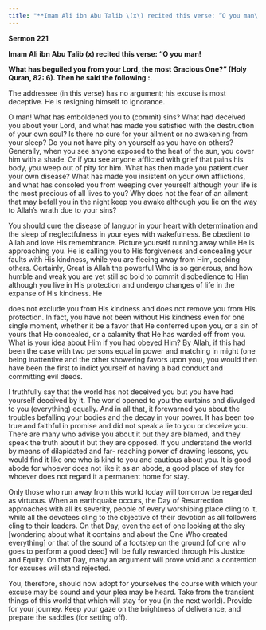 ```yaml
---
title: "**Imam Ali ibn Abu Talib \(x\) recited this verse: “O you man\!**" 
---
```

**Sermon 221**

**Imam Ali ibn Abu Talib \(x\) recited this verse: “O you man\!**

**What has beguiled you from your Lord, the most Gracious One?” \(Holy Quran, 82: 6\)\. Then he said the following :**\.

The addressee \(in this verse\) has no argument; his excuse is most deceptive\. He is resigning himself to ignorance\.

O man\! What has emboldened you to \(commit\) sins? What had deceived you about your Lord, and what has made you satisfied with the destruction of your own soul? Is there no cure for your ailment or no awakening from your sleep? Do you not have pity on yourself as you have on others? Generally, when you see anyone exposed to the heat of the sun, you cover him with a shade\. Or if you see anyone afflicted with grief that pains his body, you weep out of pity for him\. What has then made you patient over your own disease? What has made you insistent on your own afflictions, and what has consoled you from weeping over yourself although your life is the most precious of all lives to you? Why does not the fear of an ailment that may befall you in the night keep you awake although you lie on the way to Allah’s wrath due to your sins?

You should cure the disease of languor in your heart with determination and the sleep of neglectfulness in your eyes with wakefulness\. Be obedient to Allah and love His remembrance\. Picture yourself running away while He is approaching you\. He is calling you to His forgiveness and concealing your faults with His kindness, while you are fleeing away from Him, seeking others\. Certainly, Great is Allah the powerful Who is so generous, and how humble and weak you are yet still so bold to commit disobedience to Him although you live in His protection and undergo changes of life in the expanse of His kindness\. He

<a id="page714"></a>does not exclude you from His kindness and does not remove you from His protection\. In fact, you have not been without His kindness even for one single moment, whether it be a favor that He conferred upon you, or a sin of yours that He concealed, or a calamity that He has warded off from you\. What is your idea about Him if you had obeyed Him? By Allah, if this had been the case with two persons equal in power and matching in might \(one being inattentive and the other showering favors upon you\), you would then have been the first to indict yourself of having a bad conduct and committing evil deeds\.

I truthfully say that the world has not deceived you but you have had yourself deceived by it\. The world opened to you the curtains and divulged to you \(everything\) equally\. And in all that, it forewarned you about the troubles befalling your bodies and the decay in your power\. It has been too true and faithful in promise and did not speak a lie to you or deceive you\. There are many who advise you about it but they are blamed, and they speak the truth about it but they are opposed\. If you understand the world by means of dilapidated and far\- reaching power of drawing lessons, you would find it like one who is kind to you and cautious about you\. It is good abode for whoever does not like it as an abode, a good place of stay for whoever does not regard it a permanent home for stay\.

Only those who run away from this world today will tomorrow be regarded as virtuous\. When an earthquake occurs, the Day of Resurrection approaches with all its severity, people of every worshiping place cling to it, while all the devotees cling to the objective of their devotion as all followers cling to their leaders\. On that Day, even the act of one looking at the sky \[wondering about what it contains and about the One Who created everything\] or that of the sound of a footstep on the ground \[of one who goes to perform a good deed\] will be fully rewarded through His Justice and Equity\. On that Day, many an argument will prove void and a contention for excuses will stand rejected\.

You, therefore, should now adopt for yourselves the course with which your excuse may be sound and your plea may be heard\. Take from the transient things of this world that which will stay for you \(in the next world\)\. Provide for your journey\. Keep your gaze on the brightness of deliverance, and prepare the saddles \(for setting off\)\.

<a id="page715"></a>

